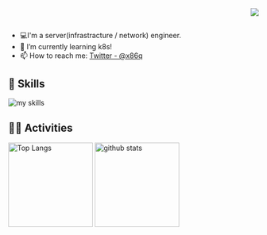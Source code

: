 <!-- Profile Page View Counter -->
<div align="right">
  <img src="https://komarev.com/ghpvc/?username=jo3qma" />
</div>

<!-- Profile -->
## 
- 💻I'm a server(infrastracture / network) engineer.
- 🌱 I’m currently learning k8s!
- 📫 How to reach me: [Twitter - @x86q](https://x.com/x86q)

<!-- Skill https://arc.net/l/quote/zizyykfh -->
## 🌱 Skills
<img alt="my skills" src="https://skillicons.dev/icons?theme=dark&perline=7&i=html,css,js,ruby,bash,docker,arch,redhat,ubuntu" />
<br>

## 🏃‍♀️ Activities
<div align="left"> 
  <img alt="Top Langs" height="170px" src="https://github-readme-stats.vercel.app/api?username=jo3qma&theme=vue-dark&layout=compact" />
  <img alt="github stats" height="170px" src="https://github-readme-stats.vercel.app/api/top-langs/?username=jo3qma&theme=vue-dark&layout=compact" />
</div>